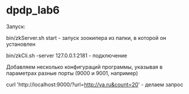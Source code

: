 # dpdp_lab6

Запуск:

bin/zkServer.sh start - запуск зоокипера из папки, в которой он установлен

bin/zkCli.sh -server 127.0.0.1:2181 - подключение

Добавляем несколько конфигураций программы, указывая в параметрах разные порты (9000 и 9001, например)

curl 'http://localhost:9000/?url=http://ya.ru&count=20' - делаем запрос
